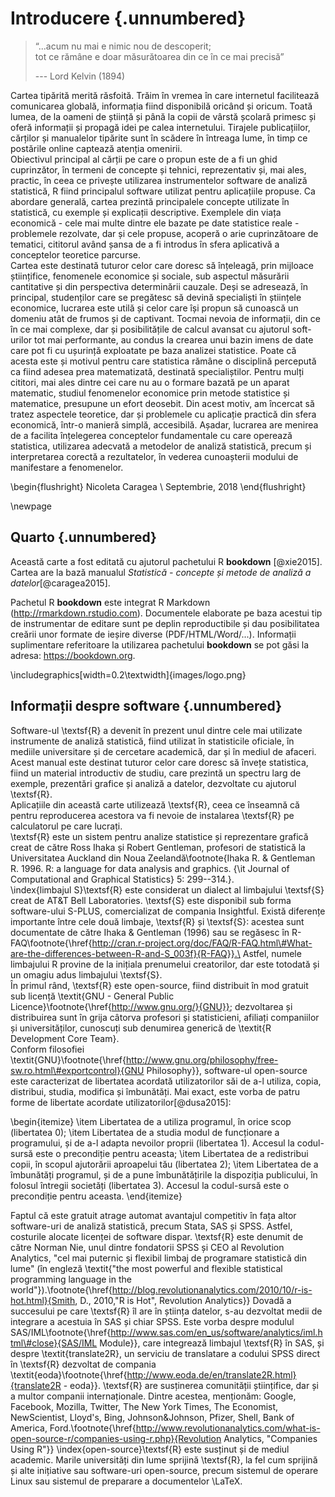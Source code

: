 # Introducere {.unnumbered}

> “...acum nu mai e nimic nou de descoperit;\
> tot ce rămâne e doar măsurătoarea din ce în ce mai precisă”
>
> --- Lord Kelvin (1894)

Cartea tipărită merită răsfoită. Trăim în vremea în care internetul facilitează comunicarea globală, informația fiind disponibilă oricând și oricum. Toată lumea, de la oameni de știință și până la copii de vârstă școlară primesc și oferă informații și propagă idei pe calea internetului. Tirajele publicațiilor, cărților și manualelor tipărite sunt în scădere în întreaga lume, în timp ce postările online captează atenția omenirii.\
Obiectivul principal al cărții pe care o propun este de a fi un ghid cuprinzător, în termeni de concepte și tehnici, reprezentativ și, mai ales, practic, în ceea ce privește utilizarea instrumentelor software de analiză statistică, R fiind principalul software utilizat pentru aplicațiile propuse. Ca abordare generală, cartea prezintă principalele concepte utilizate în statistică, cu exemple și explicații descriptive. Exemplele din viața economică - cele mai multe dintre ele bazate pe date statistice reale - problemele rezolvate, dar și cele propuse, acoperă o arie cuprinzătoare de tematici, cititorul având șansa de a fi introdus în sfera aplicativă a conceptelor teoretice parcurse.\
Cartea este destinată tuturor celor care doresc să înțeleagă, prin mijloace științifice, fenomenele economice și sociale, sub aspectul măsurării cantitative și din perspectiva determinării cauzale. Deși se adresează, în principal, studenților care se pregătesc să devină specialiști în științele economice, lucrarea este utilă și celor care își propun să cunoască un domeniu atât de frumos și de captivant. Tocmai nevoia de informații, din ce în ce mai complexe, dar și posibilitățile de calcul avansat cu ajutorul soft-urilor tot mai performante, au condus la crearea unui bazin imens de date care pot fi cu ușurință exploatate pe baza analizei statistice. Poate că acesta este și motivul pentru care statistica rămâne o disciplină percepută ca fiind adesea prea matematizată, destinată specialiștilor. Pentru mulți cititori, mai ales dintre cei care nu au o formare bazată pe un aparat matematic, studiul fenomenelor economice prin metode statistice și matematice, presupune un efort deosebit. Din acest motiv, am încercat să tratez aspectele teoretice, dar și problemele cu aplicație practică din sfera economică, într-o manieră simplă, accesibilă. Așadar, lucrarea are menirea de a facilita înțelegerea conceptelor fundamentale cu care operează statistica, utilizarea adecvată a metodelor de analiză statistică, precum și interpretarea corectă a rezultatelor, în vederea cunoașterii modului de manifestare a fenomenelor.

\begin{flushright}
Nicoleta Caragea \\
Septembrie, 2018
\end{flushright}

\newpage

## Quarto {.unnumbered}

Această carte a fost editată cu ajutorul pachetului R **bookdown** [@xie2015].\
Cartea are la bază manualul *Statistică - concepte și metode de analiză a datelor*[@caragea2015].

Pachetul R **bookdown** este integrat R Markdown (http://rmarkdown.rstudio.com). Documentele elaborate pe baza acestui tip de instrumentar de editare sunt pe deplin reproductibile și dau posibilitatea creării unor formate de ieșire diverse (PDF/HTML/Word/...). Informații suplimentare referitoare la utilizarea pachetului **bookdown** se pot găsi la adresa: https://bookdown.org.

\includegraphics[width=0.2\textwidth]{images/logo.png}













## Informații despre software {.unnumbered}

Software-ul \textsf{R} a devenit în prezent unul dintre cele mai utilizate instrumente de analiză statistică, fiind utilizat în statisticile oficiale, în mediile universitare și de cercetare academică, dar și în mediul de afaceri. Acest manual este destinat tuturor celor care doresc să învețe statistica, fiind un material introductiv de studiu, care prezintă un spectru larg de exemple, prezentări grafice și analiză a datelor, dezvoltate cu ajutorul \textsf{R}.\
Aplicațiile din această carte utilizează \textsf{R}, ceea ce înseamnă că pentru reproducerea acestora va fi nevoie de instalarea \textsf{R} pe calculatorul pe care lucrați.\
\textsf{R} este un sistem pentru analize statistice și reprezentare grafică creat de către Ross Ihaka și Robert Gentleman, profesori de statistică la Universitatea Auckland din Noua Zeelandă\footnote{Ihaka R. \& Gentleman R. 1996. R: a language for data analysis and graphics. {\it Journal of Computational and Graphical Statistics} 5: 299--314.}.\
\index{limbajul S}\textsf{R} este considerat un dialect al limbajului \textsf{S} creat de AT&T Bell Laboratories. \textsf{S} este disponibil sub forma software-ului S-PLUS, comercializat de compania Insightful. Există diferențe importante între cele două limbaje, \textsf{R} și \textsf{S}: acestea sunt documentate de către Ihaka & Gentleman (1996) sau se regăsesc în R-FAQ\footnote{\href{http://cran.r-project.org/doc/FAQ/R-FAQ.html\#What-are-the-differences-between-R-and-S_003f}{R-FAQ}}.\
Astfel, numele limbajului R provine de la inițiala prenumelui creatorilor, dar este totodată și un omagiu adus limbajului \textsf{S}.\
În primul rând, \textsf{R} este open-source, fiind distribuit în mod gratuit sub licență \textit{GNU - General Public Licence}\footnote{\href{http://www.gnu.org/}{GNU}}; dezvoltarea și distribuirea sunt în grija câtorva profesori și statisticieni, afiliați companiilor și universităților, cunoscuți sub denumirea generică de \textit{R Development Core Team}.\
Conform filosofiei \textit{GNU}\footnote{\href{http://www.gnu.org/philosophy/free-sw.ro.html\#exportcontrol}{GNU Philosophy}}, software-ul open-source este caracterizat de libertatea acordată utilizatorilor săi de a-l utiliza, copia, distribui, studia, modifica și îmbunătăți. Mai exact, este vorba de patru forme de libertate acordate utilizatorilor[@dusa2015]:

\begin{itemize}
\item Libertatea de a utiliza programul, în orice scop (libertatea 0);
\item Libertatea de a studia modul de funcționare a programului, și de a-l adapta nevoilor proprii (libertatea 1). Accesul la codul-sursă este o precondiție pentru aceasta;
\item Libertatea de a redistribui copii, în scopul ajutorării aproapelui tău (libertatea 2);
\item Libertatea de a îmbunătăți programul, și de a pune îmbunătățirile la dispoziția publicului, în folosul întregii societăți (libertatea 3). Accesul la codul-sursă este o precondiție pentru aceasta.
\end{itemize}

Faptul că este gratuit atrage automat avantajul competitiv în fața altor software-uri de analiză statistică, precum Stata, SAS și SPSS. Astfel, costurile alocate licenței de software dispar. \textsf{R} este denumit de către Norman Nie, unul dintre fondatorii SPSS și CEO al Revolution Analytics, "cel mai puternic și flexibil limbaj de programare statistică din lume" (în engleză \textit{"the most powerful and flexible statistical programming language in the world"}).\footnote{\href{http://blog.revolutionanalytics.com/2010/10/r-is-hot.html}{Smith, D., 2010,"R is Hot", Revolution Analytics}} Dovadă a succesului pe care \textsf{R} îl are în știința datelor, s-au dezvoltat medii de integrare a acestuia în SAS și chiar SPSS. Este vorba despre modulul SAS/IML\footnote{\href{http://www.sas.com/en_us/software/analytics/iml.html\#close}{SAS/IML Module}}, care integrează limbajul \textsf{R} în SAS, și despre \textit{translate2R}, un serviciu de translatare a codului SPSS direct în \textsf{R} dezvoltat de compania \textit{eoda}\footnote{\href{http://www.eoda.de/en/translate2R.html}{translate2R - eoda}}. \textsf{R} are susținerea comunității științifice, dar și a multor companii internaționale. Dintre acestea, menționăm: Google, Facebook, Mozilla, Twitter, The New York Times, The Economist, NewScientist, Lloyd's, Bing, Johnson&Johnson, Pfizer, Shell, Bank of America, Ford.\footnote{\href{http://www.revolutionanalytics.com/what-is-open-source-r/companies-using-r.php}{Revolution Analytics, "Companies Using R"}} \index{open-source}\textsf{R} este susținut și de mediul academic. Marile universități din lume sprijină \textsf{R}, la fel cum sprijină și alte inițiative sau software-uri open-source, precum sistemul de operare Linux sau sistemul de preparare a documentelor \LaTeX.

